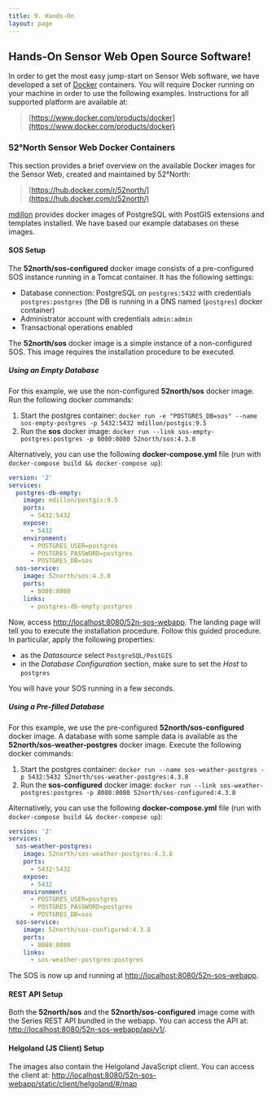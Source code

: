 ```yaml
---
title: 9. Hands-On
layout: page
---
```


## Hands-On Sensor Web Open Source Software!

In order to get the most easy jump-start on Sensor Web software, we have
developed a set of [Docker](https://www.docker.com/) containers. You will
require Docker running on your machine in order to use the following examples.
Instructions for all supported platform are available at:

> [https://www.docker.com/products/docker](https://www.docker.com/products/docker)


### 52°North Sensor Web Docker Containers

This section provides a brief overview on the available Docker images for
the Sensor Web, created and maintained by 52°North:

> [https://hub.docker.com/r/52north/](https://hub.docker.com/r/52north/)

[mdillon](https://hub.docker.com/r/mdillon/postgis/)
provides docker images of PostgreSQL with PostGIS extensions and templates installed.
We have based our example databases on these images.

#### SOS Setup

The **52north/sos-configured** docker image consists of a pre-configured
SOS instance running in a Tomcat container. It has the following settings:

* Database connection: PostgreSQL on `postgres:5432` with credentials `postgres:postgres`
(the DB is running in a DNS named (`postgres`) docker container)
* Administrator account with credentials `admin:admin`
* Transactional operations enabled

The **52north/sos** docker image is a simple instance of a non-configured SOS.
This image requires the installation procedure to be executed.

##### Using an Empty Database

For this example, we use the non-configured **52north/sos** docker image.
Run the following docker commands:

1. Start the postgres container:
`docker run -e "POSTGRES_DB=sos" --name sos-empty-postgres -p 5432:5432 mdillon/postgis:9.5`
1. Run the **sos** docker image:
`docker run --link sos-empty-postgres:postgres -p 8080:8080 52north/sos:4.3.8`

Alternatively, you can use the following **docker-compose.yml** file (run with
`docker-compose build && docker-compose up`):

```yml
version: '2'
services:
  postgres-db-empty:
    image: mdillon/postgis:9.5
    ports:
      - 5432:5432
    expose:
      - 5432
    environment:
      - POSTGRES_USER=postgres
      - POSTGRES_PASSWORD=postgres
      - POSTGRES_DB=sos
  sos-service:
    image: 52north/sos:4.3.8
    ports:
      - 8080:8080
    links:
      - postgres-db-empty:postgres
```


Now, access [http://localhost:8080/52n-sos-webapp](http://localhost:8080/52n-sos-webapp).
The landing page will tell you to execute the installation procedure. Follow this
guided procedure. In particular, apply the following properties:

* as the _Datasource_ select `PostgreSQL/PostGIS`
* in the _Database Configuration_ section, make sure to set the
_Host_ to `postgres`

You will have your SOS running in a few seconds.

##### Using a Pre-filled Database

For this example, we use the pre-configured **52north/sos-configured** docker image.
A database with some sample data is available as the **52north/sos-weather-postgres**
docker image. Execute the following docker commands:

1. Start the postgres container:
`docker run --name sos-weather-postgres -p 5432:5432 52north/sos-weather-postgres:4.3.8`
1. Run the **sos-configured** docker image:
`docker run --link sos-weather-postgres:postgres -p 8080:8080 52north/sos-configured:4.3.8`


Alternatively, you can use the following **docker-compose.yml** file (run with
`docker-compose build && docker-compose up`):

```yml
version: '2'
services:
  sos-weather-postgres:
    image: 52north/sos-weather-postgres:4.3.8
    ports:
      - 5432:5432
    expose:
      - 5432
    environment:
      - POSTGRES_USER=postgres
      - POSTGRES_PASSWORD=postgres
      - POSTGRES_DB=sos
  sos-service:
    image: 52north/sos-configured:4.3.8
    ports:
      - 8080:8080
    links:
      - sos-weather-postgres:postgres
```

The SOS is now up and running at [http://localhost:8080/52n-sos-webapp](http://localhost:8080/52n-sos-webapp).

#### REST API Setup

Both the **52north/sos** and the **52north/sos-configured** image come with the
Series REST API bundled in the webapp. You can access the API at:
[http://localhost:8080/52n-sos-webapp/api/v1/](http://localhost:8080/52n-sos-webapp/api/v1/).

#### Helgoland (JS Client) Setup

The images also contain the Helgoland JavaScript client. You can access the
client at:
[http://localhost:8080/52n-sos-webapp/static/client/helgoland/#/map](http://localhost:8080/52n-sos-webapp/static/client/helgoland/#/map)
